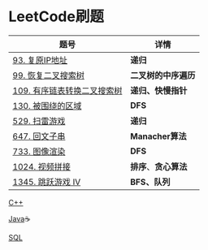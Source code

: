 # LeetCode刷题

| 题号                                                         | 详情                   |
| ------------------------------------------------------------ | ---------------------- |
| [93. 复原IP地址](93.%20复原IP地址.py)                        | **递归**               |
| [99. 恢复二叉搜索树](99.%20恢复二叉搜索树.py)                | **二叉树的中序遍历**   |
| [109. 有序链表转换二叉搜索树](109.%20有序链表转换二叉搜索树) | **递归、快慢指针**     |
| [130. 被围绕的区域](130.%20被围绕的区域.py)                  | **DFS**                |
| [529. 扫雷游戏](529.%20扫雷游戏.py)                          | **递归**               |
| [647. 回文子串](647.%20回文子串.py)                          | **Manacher算法**       |
| [733. 图像渲染](733.%20图像渲染.py)                          | **DFS**                |
| [1024. 视频拼接](1024.%20视频拼接.py)                        | **排序**、**贪心算法** |
| [1345. 跳跃游戏 IV](1345.%20跳跃游戏%20IV.py)                | **BFS、队列**          |



[C++](https://github.com/baowj-678/cpp_algorithm/tree/master/leetcode)

[Java](https://github.com/baowj-678/JAVA/tree/master/Leet_Code):coffee:

[SQL]()